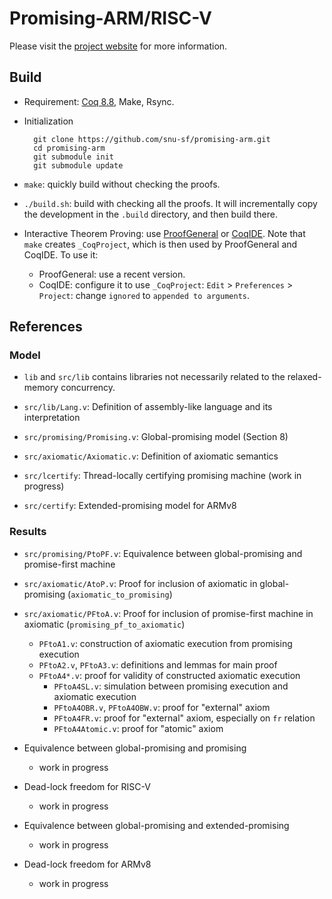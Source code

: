 # Promising-ARM/RISC-V

Please visit the [project website](http://sf.snu.ac.kr/promise-concurrency/) for more information.

## Build

- Requirement: [Coq 8.8](https://coq.inria.fr/download), Make, Rsync.

- Initialization

        git clone https://github.com/snu-sf/promising-arm.git
        cd promising-arm
        git submodule init
        git submodule update

- `make`: quickly build without checking the proofs.

- `./build.sh`: build with checking all the proofs.  It will incrementally copy the development in the `.build` directory, and then build there.

- Interactive Theorem Proving: use [ProofGeneral](https://proofgeneral.github.io/) or [CoqIDE](https://coq.inria.fr/download).
  Note that `make` creates `_CoqProject`, which is then used by ProofGeneral and CoqIDE. To use it:
    + ProofGeneral: use a recent version.
    + CoqIDE: configure it to use `_CoqProject`: `Edit` > `Preferences` > `Project`: change `ignored` to `appended to arguments`.

## References

### Model

- `lib` and `src/lib` contains libraries not necessarily related to the relaxed-memory concurrency.

- `src/lib/Lang.v`: Definition of assembly-like language and its interpretation

- `src/promising/Promising.v`: Global-promising model (Section 8)

- `src/axiomatic/Axiomatic.v`: Definition of axiomatic semantics

- `src/lcertify`: Thread-locally certifying promising machine (work in progress)

- `src/certify`: Extended-promising model for ARMv8

### Results

- `src/promising/PtoPF.v`: Equivalence between global-promising and promise-first machine

- `src/axiomatic/AtoP.v`: Proof for inclusion of axiomatic in global-promising (`axiomatic_to_promising`)

- `src/axiomatic/PFtoA.v`: Proof for inclusion of promise-first machine in axiomatic (`promising_pf_to_axiomatic`)
    + `PFtoA1.v`: construction of axiomatic execution from promising execution
    + `PFtoA2.v`, `PFtoA3.v`: definitions and lemmas for main proof
    + `PFtoA4*.v`: proof for validity of constructed axiomatic execution
        * `PFtoA4SL.v`: simulation between promising execution and axiomatic execution
        * `PFtoA4OBR.v`, `PFtoA4OBW.v`: proof for "external" axiom
        * `PFtoA4FR.v`: proof for "external" axiom, especially on `fr` relation
        * `PFtoA4Atomic.v`: proof for "atomic" axiom

- Equivalence between global-promising and promising
    + work in progress

- Dead-lock freedom for RISC-V
    + work in progress

- Equivalence between global-promising and extended-promising
    + work in progress

- Dead-lock freedom for ARMv8
    + work in progress
